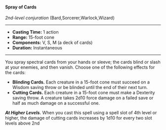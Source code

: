 #### Spray of Cards
*2nd-level conjuration* (Bard,Sorcerer,Warlock,Wizard)
___
- **Casting Time:** 1 action
- **Range:** 15-foot cone
- **Components:** V, S, M (a deck of cards)
- **Duration:** Instantaneous
---
You spray spectral cards from your hands or sleeve; the cards blind or slash at your enemies, and then vanish. Choose one of the following effects for the cards:

* **Blinding Cards.** Each creature in a 15-foot cone must succeed on a Wisdom saving throw or be blinded until the end of their next turn.
* **Cutting Cards.** Each creature in a 15-foot cone must make a Dexterity saving throw. A creature takes 2d10 force damage on a failed save or half as much damage on a successful one.

***At Higher Levels.*** When you cast this spell using a spell slot of 4th level or higher, the damage of cutting cards increases by 1d10 for every two slot levels above 2nd